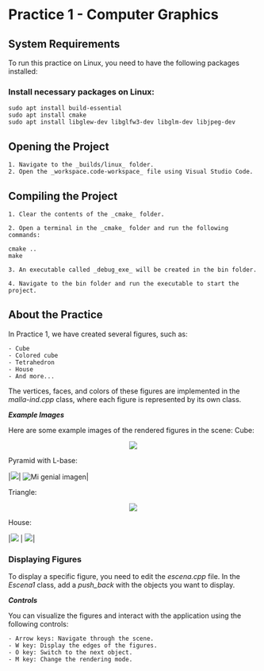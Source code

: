 # Practice 1 - Computer Graphics

## System Requirements

To run this practice on Linux, you need to have the following packages installed:

### Install necessary packages on Linux:
~~~
sudo apt install build-essential
sudo apt install cmake
sudo apt install libglew-dev libglfw3-dev libglm-dev libjpeg-dev
~~~

## Opening the Project

    1. Navigate to the _builds/linux_ folder.
    2. Open the _workspace.code-workspace_ file using Visual Studio Code.

## Compiling the Project

    1. Clear the contents of the _cmake_ folder.

    2. Open a terminal in the _cmake_ folder and run the following commands:

~~~
cmake ..
make
~~~
    

    3. An executable called _debug_exe_ will be created in the bin folder.

    4. Navigate to the bin folder and run the executable to start the project.

## About the Practice

In Practice 1, we have created several figures, such as:

    - Cube
    - Colored cube
    - Tetrahedron
    - House
    - And more...

The vertices, faces, and colors of these figures are implemented in the _malla-ind.cpp_ class, where each figure is represented by its own class.

___Example Images___

Here are some example images of the rendered figures in the scene:
Cube:

<center> <img src="./images/cubo1.png" /> </center>

Pyramid with L-base:

|<img src="./images/piramide1.png"/>|
<img src="./images/piramide2.png" alt="Mi genial imagen" />|

Triangle: 

<center> <img src="./images/triangulo1.png"/> </center>

House: 

|<img src="./images/casa1.png"/> | <img src="./images/casa2.png"/>|
### Displaying Figures

To display a specific figure, you need to edit the _escena.cpp_ file. In the _Escena1_ class, add a _push_back_ with the objects you want to display.

___Controls___

You can visualize the figures and interact with the application using the following controls:

    - Arrow keys: Navigate through the scene.
    - W key: Display the edges of the figures.
    - O key: Switch to the next object.
    - M key: Change the rendering mode.
    
